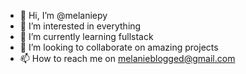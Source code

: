 - 👋 Hi, I’m @melaniepy
- 👀 I’m interested in everything
- 🌱 I’m currently learning fullstack
- 💞️ I’m looking to collaborate on amazing projects
- 📫 How to reach me on melanieblogged@gmail.com

<!---
melaniepy/melaniepy is a ✨ special ✨ repository because its `README.md` (this file) appears on your GitHub profile.
You can click the Preview link to take a look at your changes.
--->
